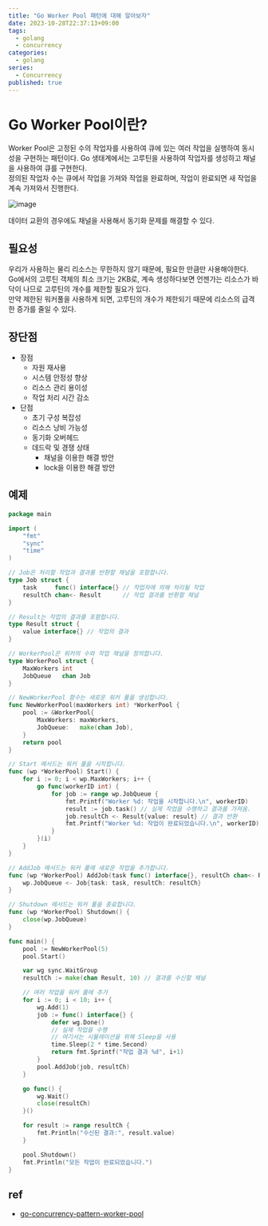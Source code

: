 ```yaml
---
title: "Go Worker Pool 패턴에 대해 알아보자"
date: 2023-10-28T22:37:13+09:00
tags:
  - golang
  - concurrency
categories:
  - golang
series:
  - Concurrency
published: true
---
```


# Go Worker Pool이란?

Worker Pool은 고정된 수의 작업자를 사용하여 큐에 있는 여러 작업을 실행하여 동시성을 구현하는 패턴이다. Go 생태계에서는 고루틴을 사용하여 작업자를 생성하고 채널을 사용하여 큐를 구현한다.  
정의된 작업자 수는 큐에서 작업을 가져와 작업을 완료하며, 작업이 완료되면 새 작업을 계속 가져와서 진행한다.

![image](https://github.com/lee20h/blog/assets/59367782/112c1f43-9824-4b3a-8c8f-cf61b2506d24)

데이터 교환의 경우에도 채널을 사용해서 동기화 문제를 해결할 수 있다.

## 필요성

우리가 사용하는 물리 리소스는 무한하지 않기 때문에, 필요한 만큼만 사용해야한다. Go에서의 고루틴 객체의 최소 크기는 2KB로, 계속 생성하다보면 언젠가는 리소스가 바닥이 나므로 고루틴의 개수를 제한할 필요가 있다.  
만약 제한된 워커풀을 사용하게 되면, 고루틴의 개수가 제한되기 때문에 리소스의 급격한 증가를 줄일 수 있다. 

## 장단점

- 장점
  - 자원 재사용
  - 시스템 안정성 향상
  - 리소스 관리 용이성
  - 작업 처리 시간 감소
- 단점
  - 초기 구성 복잡성
  - 리소스 낭비 가능성
  - 동기화 오버헤드
  - 데드락 및 경쟁 상태
    - 채널을 이용한 해결 방안
    - lock을 이용한 해결 방안

## 예제

```go
package main

import (
	"fmt"
	"sync"
	"time"
)

// Job은 처리할 작업과 결과를 반환할 채널을 포함합니다.
type Job struct {
	task     func() interface{} // 작업자에 의해 처리될 작업
	resultCh chan<- Result      // 작업 결과를 반환할 채널
}

// Result는 작업의 결과를 포함합니다.
type Result struct {
	value interface{} // 작업의 결과
}

// WorkerPool은 워커의 수와 작업 채널을 정의합니다.
type WorkerPool struct {
	MaxWorkers int
	JobQueue   chan Job
}

// NewWorkerPool 함수는 새로운 워커 풀을 생성합니다.
func NewWorkerPool(maxWorkers int) *WorkerPool {
	pool := &WorkerPool{
		MaxWorkers: maxWorkers,
		JobQueue:   make(chan Job),
	}
	return pool
}

// Start 메서드는 워커 풀을 시작합니다.
func (wp *WorkerPool) Start() {
	for i := 0; i < wp.MaxWorkers; i++ {
		go func(workerID int) {
			for job := range wp.JobQueue {
				fmt.Printf("Worker %d: 작업을 시작합니다.\n", workerID)
				result := job.task() // 실제 작업을 수행하고 결과를 가져옴.
				job.resultCh <- Result{value: result} // 결과 반환
				fmt.Printf("Worker %d: 작업이 완료되었습니다.\n", workerID)
			}
		}(i)
	}
}

// AddJob 메서드는 워커 풀에 새로운 작업을 추가합니다.
func (wp *WorkerPool) AddJob(task func() interface{}, resultCh chan<- Result) {
	wp.JobQueue <- Job{task: task, resultCh: resultCh}
}

// Shutdown 메서드는 워커 풀을 종료합니다.
func (wp *WorkerPool) Shutdown() {
	close(wp.JobQueue)
}

func main() {
	pool := NewWorkerPool(5)
	pool.Start()

	var wg sync.WaitGroup
	resultCh := make(chan Result, 10) // 결과를 수신할 채널

	// 여러 작업을 워커 풀에 추가
	for i := 0; i < 10; i++ {
		wg.Add(1)
		job := func() interface{} {
			defer wg.Done()
			// 실제 작업을 수행 
			// 여기서는 시뮬레이션을 위해 Sleep을 사용
			time.Sleep(2 * time.Second)
			return fmt.Sprintf("작업 결과 %d", i+1)
		}
		pool.AddJob(job, resultCh)
	}

	go func() {
		wg.Wait()
		close(resultCh)
	}()

	for result := range resultCh {
		fmt.Println("수신된 결과:", result.value)
	}

	pool.Shutdown()
	fmt.Println("모든 작업이 완료되었습니다.")
}
```

## ref

- [go-concurrency-pattern-worker-pool](https://medium.com/code-chasm/go-concurrency-pattern-worker-pool-a437117025b1)